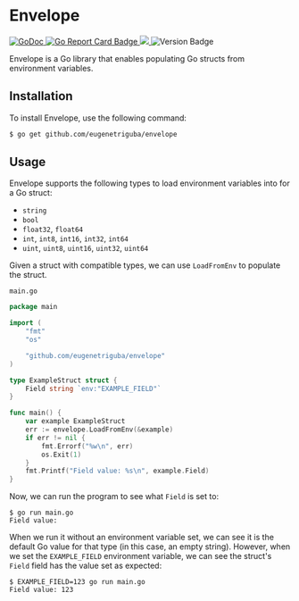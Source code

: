 # Envelope

<p>
    <a href="https://godoc.org/github.com/eugenetriguba/envelope">
        <img src="https://godoc.org/github.com/eugenetriguba/envelope?status.svg" alt="GoDoc">
    </a>
    <a href="https://goreportcard.com/report/github.com/eugenetriguba/envelope">
        <img src="https://goreportcard.com/badge/github.com/eugenetriguba/envelope" alt="Go Report Card Badge">
    </a>
    <a href="https://codecov.io/github/eugenetriguba/envelope">
        <img src="https://codecov.io/gh/eugenetriguba/envelope/graph/badge.svg?token=1nxWoiXv66"/>
    </a>
    <img alt="Version Badge" src="https://img.shields.io/badge/version-0.1.0-blue" style="max-width:100%;">
</p>

Envelope is a Go library that enables populating Go structs from environment variables.

## Installation

To install Envelope, use the following command:

```bash
$ go get github.com/eugenetriguba/envelope
```

## Usage

Envelope supports the following types to load environment variables into for a Go struct:
- `string`
- `bool`
- `float32`, `float64`
- `int`, `int8`, `int16`, `int32`, `int64`
- `uint`, `uint8`, `uint16`, `uint32`, `uint64`

Given a struct with compatible types, we can use `LoadFromEnv` to populate the struct.

`main.go`
```go
package main

import (
    "fmt"
    "os"

    "github.com/eugenetriguba/envelope"
)

type ExampleStruct struct {
    Field string `env:"EXAMPLE_FIELD"`
}

func main() {
    var example ExampleStruct
    err := envelope.LoadFromEnv(&example)
    if err != nil {
        fmt.Errorf("%w\n", err)
        os.Exit(1)
    }
    fmt.Printf("Field value: %s\n", example.Field)
}
```

Now, we can run the program to see what `Field` is set to:

```
$ go run main.go
Field value:
```

When we run it without an environment variable set, we can see it is the default Go value for that type (in this case, an empty string). However, when we set the `EXAMPLE_FIELD` environment variable, we can see the struct's `Field` field has the value set as expected:

```
$ EXAMPLE_FIELD=123 go run main.go
Field value: 123
```

